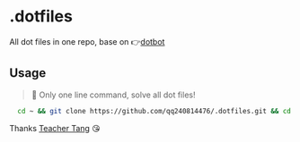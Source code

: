 # .dotfiles
All dot files in one repo, base on 👉[dotbot](https://github.com/anishathalye/dotbot)

## Usage

> 🎉 Only one line command, solve all dot files!

```bash
  cd ~ && git clone https://github.com/qq240814476/.dotfiles.git && cd .dotfiles && ./install
```
Thanks [Teacher Tang](https://github.com/logTXT) 😘
